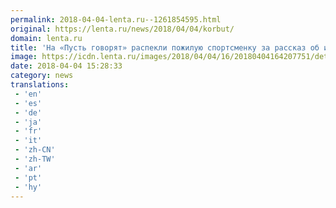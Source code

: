 ```yaml
---
permalink: 2018-04-04-lenta.ru--1261854595.html
original: https://lenta.ru/news/2018/04/04/korbut/
domain: lenta.ru
title: 'На «Пусть говорят» распекли пожилую спортсменку за рассказ об изнасиловании'
image: https://icdn.lenta.ru/images/2018/04/04/16/20180404164207751/detail_9d23fcdeb5cd7ac4bb083fe25cfb0acf.jpg
date: 2018-04-04 15:28:33
category: news
translations: 
 - 'en'
 - 'es'
 - 'de'
 - 'ja'
 - 'fr'
 - 'it'
 - 'zh-CN'
 - 'zh-TW'
 - 'ar'
 - 'pt'
 - 'hy'
---
```


